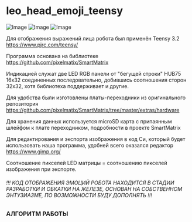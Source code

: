# leo_head_emoji_teensy
 ![Image](https://github.com/robot-leo/leo_head_emoji_teensy/blob/main/picture/20200118_183507.jpg)    ![Image](https://github.com/robot-leo/leo_head_emoji_teensy/blob/main/picture/20200118_183511.jpg)    ![Image](https://github.com/robot-leo/leo_head_emoji_teensy/blob/main/picture/20200118_183513.jpg)
 
 Для отображения выражений лица робота был применён Teensy 3.2 https://www.pjrc.com/teensy/ 
 
 Программа основана на библиотеке https://github.com/pixelmatix/SmartMatrix
 
 Индикацией служат две LED RGB панели от "бегущей строки" HUB75 16x32 соединенных последовательно, добившись соотношения сторон 32х32, хотя библиотеха поддерживает и другие.
 
 Для удобства были изготовлены платы-переходники из оригинального репозитория https://github.com/pixelmatix/SmartMatrix/tree/master/extras/hardware
 
 Для хранения данных используется microSD карта c припаянным шлейфом к плате переходником, подробности в проекте SmartMatrix
 
 Для редактирования и экспорта изображения в код Си, который будет использовать наша программа, удобней всего оказался редактор https://www.gimp.org/
 
 Соотношение пикселей LED матрицы = соотношению пикселей изображения при экспорте.

 
 ###### !!! КОД ОТОБРАЖЕНИЯ ЭМОЦИЙ РОБОТА НАХОДИТСЯ В СТАДИИ РАЗРАБОТКИ И ОБКАТКИ НА ЖЕЛЕЗЕ, ОСНОВАН НА СОБСТВЕННОМ ЭНТУЗИАЗМЕ, ПО ВОЗМОЖНОСТИ БУДУ ДОПОЛНЯТЬ !!! ######
 
 
 
 ### АЛГОРИТМ РАБОТЫ ###
 > 
 >
 >
 >
 
 
 
 
 
 
